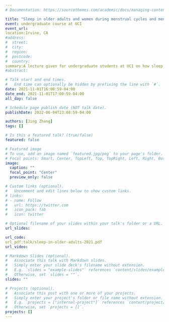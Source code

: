 ```yaml
---
# Documentation: https://sourcethemes.com/academic/docs/managing-content/

title: "Sleep in older adults and women during menstrual cycles and menopause"
event: undergraduate course at UCI
event_url:
location:Irvine, CA
#address:
#  street:
#  city:
#  region:
#  postcode:
#  country:
summary:A lecture given for undergraduate students at UCI on how sleep changes with aging, with a focus on the role of sex hormones.
#abstract:

# Talk start and end times.
#   End time can optionally be hidden by prefixing the line with `#`.
date: 2021-11-01T16:00:59-04:00
date_end: 2021-11-01T17:00:59-04:00
all_day: false

# Schedule page publish date (NOT talk date).
publishDate: 2022-06-04T23:08:59-04:00

authors: [Jing Zhang]
tags: []

# Is this a featured talk? (true/false)
featured: false

# Featured image
# To use, add an image named `featured.jpg/png` to your page's folder. 
# Focal points: Smart, Center, TopLeft, Top, TopRight, Left, Right, BottomLeft, Bottom, BottomRight.
image:
  caption: ""
  focal_point: "Center"
  preview_only: false

# Custom links (optional).
#   Uncomment and edit lines below to show custom links.
# links:
# - name: Follow
#   url: https://twitter.com
#   icon_pack: fab
#   icon: twitter

# Optional filename of your slides within your talk's folder or a URL.
url_slides:

url_code:
url_pdf:talk/sleep-in-older-adults-2021.pdf
url_video:

# Markdown Slides (optional).
#   Associate this talk with Markdown slides.
#   Simply enter your slide deck's filename without extension.
#   E.g. `slides = "example-slides"` references `content/slides/example-slides.md`.
#   Otherwise, set `slides = ""`.
slides: ""

# Projects (optional).
#   Associate this post with one or more of your projects.
#   Simply enter your project's folder or file name without extension.
#   E.g. `projects = ["internal-project"]` references `content/project/deep-learning/index.md`.
#   Otherwise, set `projects = []`.
projects: []
---
```

